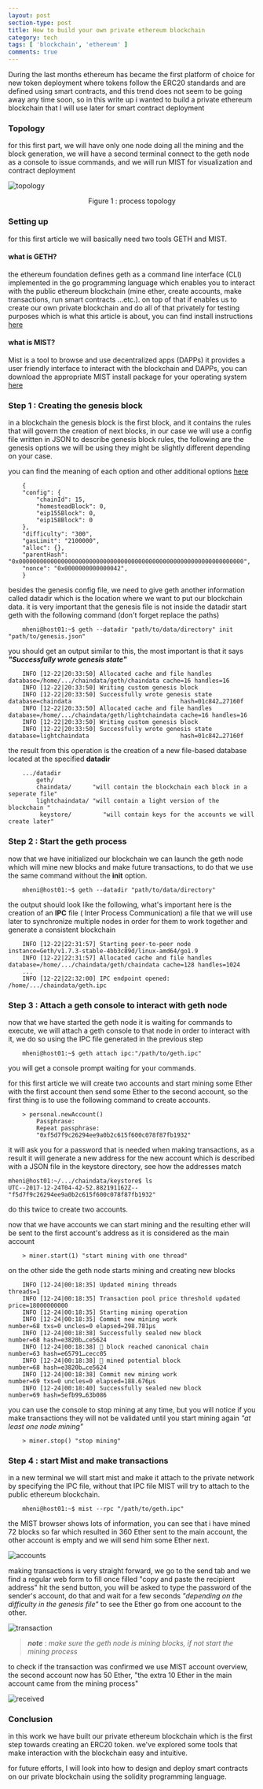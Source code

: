 ```yaml
---
layout: post
section-type: post
title: How to build your own private ethereum blockchain
category: tech
tags: [ 'blockchain', 'ethereum' ]
comments: true
---
```


During the last months ethereum has became the first platform of choice for new token deployment where tokens follow the ERC20 standards and are defined using smart contracts, and this trend does not seem to be going away any time soon, so in this write up i wanted to build a private ethereum blockchain that I will use later for smart contract deployment

### Topology
for this first part, we will have only one node doing all the mining and the block generation, we will have a second terminal connect to the geth node as a console to issue commands, and we will run MIST for visualization and contract deployment

![topology](http://192.168.1.254:4000/img/posts/2017-12-25-How-to-build-your-own-private-ethereum-private-blockchain/topology.png)
<p style="text-align: center">Figure 1 : process topology</p>

### Setting up
for this first article we will basically need two tools GETH and MIST.

#### what is GETH?
the ethereum foundation defines geth as a command line interface (CLI) implemented in the go programming language which enables you to interact with the public ethereum blockchain (mine ether, create accounts, make transactions, run smart contracts ...etc.). on top of that if enables us to create our own private blockchain and do all of that privately for testing purposes which is what this article is about, you can find install instructions [here](http://bit.ly/2LxAhPt)

#### what is MIST?
Mist is a tool to browse and use decentralized apps (DAPPs) it provides a user friendly interface to interact with the blockchain and DAPPs, you can download the appropriate MIST install package for your operating system [here](http://bit.ly/2LR9mem)

### Step 1 : Creating the genesis block
in a blockchain the genesis block is the first block, and it contains the rules that will govern the creation of next blocks, in our case we will use a config file written in JSON to describe genesis block rules, the following are the genesis options we will be using they might be slightly different depending on your case.

you can find the meaning of each option and other additional options [here](http://bit.ly/2OjFkRN)

```
    {
    "config": {
        "chainId": 15,
        "homesteadBlock": 0,
        "eip155Block": 0,
        "eip158Block": 0
    },
    "difficulty": "300",
    "gasLimit": "2100000",
    "alloc": {},
    "parentHash": "0x0000000000000000000000000000000000000000000000000000000000000000",
    "nonce": "0x0000000000000042",
    }
```

besides the genesis config file, we need to give geth another information called datadir which is the location where we want to put our blockchain data. it is very important that the genesis file is not inside the datadir start geth with the following command (don't forget replace the paths)

```
    mheni@host01:~$ geth --datadir "path/to/data/directory" init "path/to/genesis.json"
```

you should get an output similar to this, the most important is that it says ***"Successfully wrote genesis state"***

```
    INFO [12-22|20:33:50] Allocated cache and file handles         database=/home/.../chaindata/geth/chaindata cache=16 handles=16
    INFO [12-22|20:33:50] Writing custom genesis block 
    INFO [12-22|20:33:50] Successfully wrote genesis state         database=chaindata                               hash=01c842…27160f
    INFO [12-22|20:33:50] Allocated cache and file handles         database=/home/.../chaindata/geth/lightchaindata cache=16 handles=16
    INFO [12-22|20:33:50] Writing custom genesis block 
    INFO [12-22|20:33:50] Successfully wrote genesis state         database=lightchaindata                          hash=01c842…27160f
```

the result from this operation is the creation of a new file-based database located at the specified **datadir**

````
    .../datadir
        geth/
        chaindata/      "will contain the blockchain each block in a seperate file"
        lightchaindata/ "will contain a light version of the blockchain "
         keystore/         "will contain keys for the accounts we will create later"
````

### Step 2 : Start the geth process
now that we have initialized our blockchain we can launch the geth node which will mine new blocks and make future transactions, to do that we use the same command without the **init** option.

````
    mheni@host01:~$ geth --datadir "path/to/data/directory"
````

the output should look like the following, what's important here is the creation of an **IPC** file ( Inter Process Communication) a file that we will use later to synchronize multiple nodes in order for them to work together and generate a consistent blockchain
```
    INFO [12-22|22:31:57] Starting peer-to-peer node               instance=Geth/v1.7.3-stable-4bb3c89d/linux-amd64/go1.9
    INFO [12-22|22:31:57] Allocated cache and file handles         database=/home/.../chaindata/geth/chaindata cache=128 handles=1024
    ...
    INFO [12-22|22:32:00] IPC endpoint opened: /home/.../chaindata/geth.ipc 
```

### Step 3 : Attach a geth console to interact with geth node
now that we have started the geth node it is waiting for commands to execute, we will attach a geth console to that node in order to interact with it, we do so using the IPC file generated in the previous step

```
    mheni@host01:~$ geth attach ipc:"/path/to/geth.ipc"
```

you will get a console prompt waiting for your commands.

for this first article we will create two accounts and start mining some Ether with the first account then send some Ether to the second account, so the first thing is to use the following command to create accounts.

```
    > personal.newAccount()
        Passphrase: 
        Repeat passphrase: 
        "0xf5d7f9c26294ee9a0b2c615f600c078f87fb1932" 
```
it will ask you for a password that is needed when making transactions, as a result it will generate a new address for the new account which is described with a JSON file in the keystore directory, see how the addresses match

```
mheni@host01:~/.../chaindata/keystore$ ls
UTC--2017-12-24T04-42-52.882191162Z--"f5d7f9c26294ee9a0b2c615f600c078f87fb1932"
```

do this twice to create two accounts.

now that we have accounts we can start mining and the resulting ether will be sent to the first account's address as it is considered as the main account

```
    > miner.start(1) "start mining with one thread"
```

on the other side the geth node starts mining and creating new blocks

```
    INFO [12-24|00:18:35] Updated mining threads                   threads=1
    INFO [12-24|00:18:35] Transaction pool price threshold updated price=18000000000
    INFO [12-24|00:18:35] Starting mining operation 
    INFO [12-24|00:18:35] Commit new mining work                   number=68 txs=0 uncles=0 elapsed=298.781µs
    INFO [12-24|00:18:38] Successfully sealed new block            number=68 hash=e3820b…ce5624
    INFO [12-24|00:18:38] 🔗 block reached canonical chain          number=63 hash=e65791…cecc05
    INFO [12-24|00:18:38] 🔨 mined potential block                  number=68 hash=e3820b…ce5624
    INFO [12-24|00:18:38] Commit new mining work                   number=69 txs=0 uncles=0 elapsed=188.676µs
    INFO [12-24|00:18:40] Successfully sealed new block            number=69 hash=5efb99…63b086
```

you can use the console to stop mining at any time, but you will notice if you make transactions they will not be validated until you start mining again *"at least one node mining"*
```
    > miner.stop() "stop mining"
```

### Step 4 : start Mist and make transactions
in a new terminal we will start mist and make it attach to the private network by specifying the IPC file, without that IPC file MIST will try to attach to the public ethereum blockchain.

```
    mheni@host01:~$ mist --rpc "/path/to/geth.ipc"
```
the MIST browser shows lots of information, you can see that i have mined 72 blocks so far which resulted in 360 Ether sent to the main account, the other account is empty and we will send him some Ether next.

![accounts](http://192.168.1.254:4000/img/posts/2017-12-25-How-to-build-your-own-private-ethereum-private-blockchain/accounts.jpg)

making transactions is very straight forward, we go to the send tab and we find a regular web form to fill once filled "copy and paste the recipient address" hit the send button, you will be asked to type the password of the sender's account, do that and wait for a few seconds *"depending on the difficulty in the genesis file"* to see the Ether go from one account to the other.

![transaction](http://192.168.1.254:4000/img/posts/2017-12-25-How-to-build-your-own-private-ethereum-private-blockchain/transaction.jpg)

> ***note*** : *make sure the geth node is mining blocks, if not start the mining process*

to check if the transaction was confirmed we use MIST account overview, the second account now has 50 Ether, "the extra 10 Ether in the main account came from the mining process"

![received](http://192.168.1.254:4000/img/posts/2017-12-25-How-to-build-your-own-private-ethereum-private-blockchain/received.jpg)

### Conclusion
in this work we have built our private ethereum blockchain which is the first step towards creating an ERC20 token. we've explored some tools that make interaction with the blockchain easy and intuitive.

for future efforts, I will look into how to design and deploy smart contracts on our private blockchain using the solidity programming language.